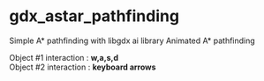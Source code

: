 # gdx_astar_pathfinding
Simple A* pathfinding with libgdx ai library
Animated A* pathfinding 

Object #1  interaction : <b>w,a,s,d</b></br>
Object #2  interaction : <b>keyboard arrows</b>
